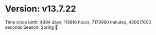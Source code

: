 # Version: v13.7.22
Time since birth: 4984 days, 119616 hours, 7176960 minutes, 430617600 seconds
Season: Spring 🌸
